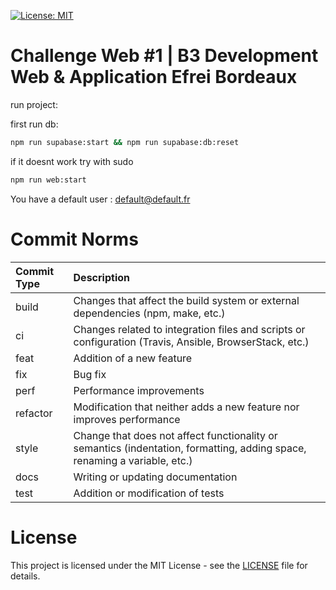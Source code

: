 [![License: MIT](https://img.shields.io/badge/License-MIT-blue.svg)](https://github.com/bobis33/Efrei_Project/blob/main/LICENSE.md)


# Challenge Web #1 | B3 Development Web & Application Efrei Bordeaux

run project:

first run db:
```bash
npm run supabase:start && npm run supabase:db:reset
```
if it doesnt work try with sudo


```bash
npm run web:start
```

You have a default user : default@default.fr

# Commit Norms

| Commit Type | Description                                                                                                               |
|:------------|:--------------------------------------------------------------------------------------------------------------------------|
| build       | Changes that affect the build system or external dependencies (npm, make, etc.)                                           |
| ci          | Changes related to integration files and scripts or configuration (Travis, Ansible, BrowserStack, etc.)                   |
| feat        | Addition of a new feature                                                                                                 |
| fix         | Bug fix                                                                                                                   |
| perf        | Performance improvements                                                                                                  |
| refactor    | Modification that neither adds a new feature nor improves performance                                                     |
| style       | Change that does not affect functionality or semantics (indentation, formatting, adding space, renaming a variable, etc.) |
| docs        | Writing or updating documentation                                                                                         |
| test        | Addition or modification of tests                                                                                         |


# License

This project is licensed under the MIT License - see the [LICENSE](https://github.com/bobis33/end-year-project/blob/main/LICENSE.md) file for details.
